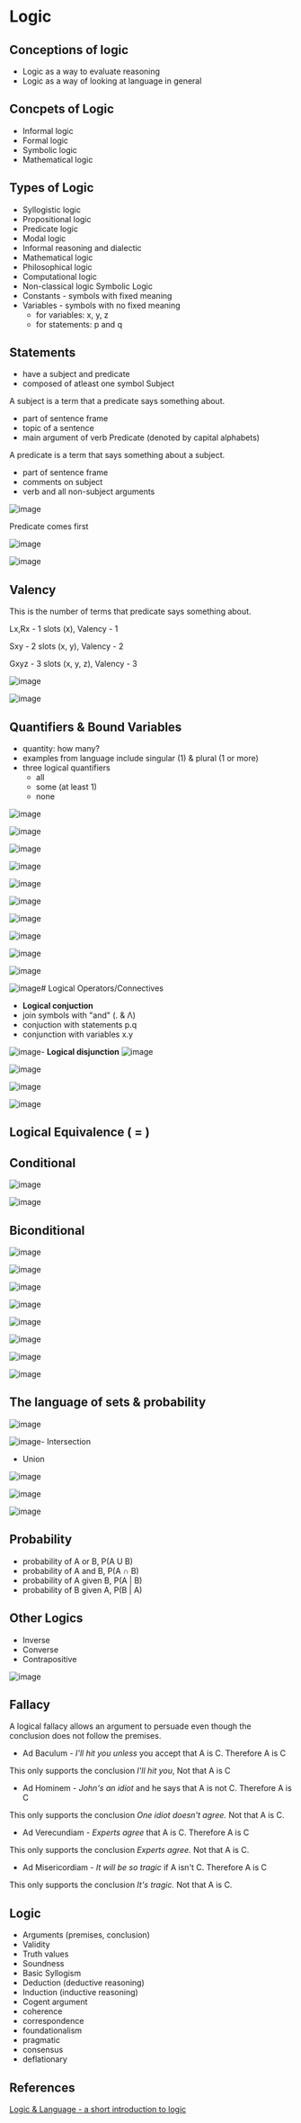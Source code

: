 # Logic

## Conceptions of logic

- Logic as a way to evaluate reasoning
- Logic as a way of looking at language in general

## Concpets of Logic

- Informal logic
- Formal logic
- Symbolic logic
- Mathematical logic

## Types of Logic

- Syllogistic logic
- Propositional logic
- Predicate logic
- Modal logic
- Informal reasoning and dialectic
- Mathematical logic
- Philosophical logic
- Computational logic
- Non-classical logic
Symbolic Logic
- Constants - symbols with fixed meaning
- Variables - symbols with no fixed meaning
    - for variables: x, y, z
    - for statements: p and q

## Statements

- have a subject and predicate
- composed of atleast one symbol
Subject

A subject is a term that a predicate says something about.

- part of sentence frame
- topic of a sentence
- main argument of verb
Predicate (denoted by capital alphabets)

A predicate is a term that says something about a subject.

- part of sentence frame
- comments on subject
- verb and all non-subject arguments

![image](../../media/Logic-image1.jpg)

Predicate comes first

![image](../../media/Logic-image2.jpg)

![image](../../media/Logic-image3.jpg)

## Valency

This is the number of terms that predicate says something about.

Lx,Rx - 1 slots (x), Valency - 1

Sxy - 2 slots (x, y), Valency - 2

Gxyz - 3 slots (x, y, z), Valency - 3

![image](../../media/Logic-image4.jpg)

![image](../../media/Logic-image5.jpg)

## Quantifiers & Bound Variables

- quantity: how many?
- examples from language include singular (1) & plural (1 or more)
- three logical quantifiers
    - all
    - some (at least 1)
    - none

![image](../../media/Logic-image6.jpg)

![image](../../media/Logic-image7.jpg)

![image](../../media/Logic-image8.jpg)

![image](../../media/Logic-image9.jpg)

![image](../../media/Logic-image10.jpg)

![image](../../media/Logic-image11.jpg)

![image](../../media/Logic-image12.jpg)

![image](../../media/Logic-image13.jpg)

![image](../../media/Logic-image14.jpg)

![image](../../media/Logic-image15.jpg)

![image](../../media/Logic-image16.jpg)# Logical Operators/Connectives

- **Logical conjuction**
- join symbols with "and" (. & Λ)
- conjuction with statements p.q
- conjunction with variables x.y

![image](../../media/Logic-image17.jpg)- **Logical disjunction**
![image](../../media/Logic-image18.jpg)

![image](../../media/Logic-image19.jpg)

![image](../../media/Logic-image20.jpg)

![image](../../media/Logic-image21.jpg)

## Logical Equivalence ( = )

## Conditional

![image](../../media/Logic-image22.jpg)

![image](../../media/Logic-image23.jpg)

## Biconditional

![image](../../media/Logic-image24.jpg)

![image](../../media/Logic-image25.jpg)

![image](../../media/Logic-image26.jpg)

![image](../../media/Logic-image27.jpg)

![image](../../media/Logic-image28.jpg)

![image](../../media/Logic-image29.jpg)

![image](../../media/Logic-image30.jpg)

![image](../../media/Logic-image31.jpg)

## The language of sets & probability

![image](../../media/Logic-image32.jpg)

![image](../../media/Logic-image33.jpg)- Intersection

- Union

![image](../../media/Logic-image34.jpg)

![image](../../media/Logic-image35.jpg)

![image](../../media/Logic-image36.jpg)

## Probability

- probability of A or B, P(A U B)
- probability of A and B, P(A **∩** B)
- probability of A given B, P(A | B)
- probability of B given A, P(B | A)

## Other Logics

- Inverse
- Converse
- Contrapositive

![image](../../media/Logic-image37.jpg)

## Fallacy

A logical fallacy allows an argument to persuade even though the conclusion does not follow the premises.

- Ad Baculum - *I'll hit you unless* you accept that A is C. Therefore A is C

This only supports the conclusion *I'll hit you*, Not that A is C

- Ad Hominem - *John's an idiot* and he says that A is not C. Therefore A is C

This only supports the conclusion *One idiot doesn't agree.* Not that A is C.

- Ad Verecundiam - *Experts agree* that A is C. Therefore A is C

This only supports the conclusion *Experts agree.* Not that A is C.

- Ad Misericordiam - *It will be so tragic* if A isn't C. Therefore A is C

This only supports the conclusion *It's tragic.* Not that A is C.

## Logic

- Arguments (premises, conclusion)
- Validity
- Truth values
- Soundness
- Basic Syllogism
- Deduction (deductive reasoning)
- Induction (inductive reasoning)
- Cogent argument
- coherence
- correspondence
- foundationalism
- pragmatic
- consensus
- deflationary

## References

[Logic & Language - a short introduction to logic](https://www.youtube.com/playlist?list=PL48654681292CF456)
